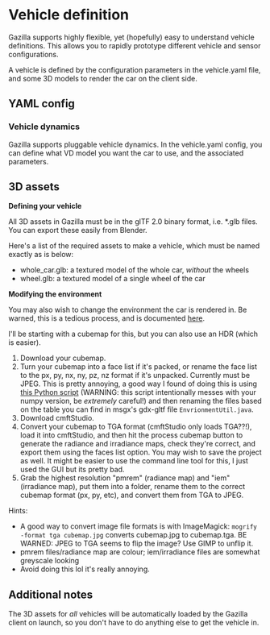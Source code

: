 # Vehicle definition
Gazilla supports highly flexible, yet (hopefully) easy to understand vehicle definitions. This allows
you to rapidly prototype different vehicle and sensor configurations.

A vehicle is defined by the configuration parameters in the vehicle.yaml file, and some 3D models to 
render the car on the client side.

## YAML config
### Vehicle dynamics
Gazilla supports pluggable vehicle dynamics. In the vehicle.yaml config, you can define what
VD model you want the car to use, and the associated parameters.

## 3D assets
**Defining your vehicle**

All 3D assets in Gazilla must be in the glTF 2.0 binary format, i.e. *.glb files. You can export
these easily from Blender.

Here's a list of the required assets to make a vehicle, which must be named exactly as is below:

- whole_car.glb: a textured model of the whole car, _without_ the wheels
- wheel.glb: a textured model of a single wheel of the car

**Modifying the environment**

You may also wish to change the environment the car is rendered in. Be warned, this is a tedious process, and is documented
[here](https://github.com/mgsx-dev/gdx-gltf/blob/master/docs/IBL.md).

I'll be starting with a cubemap for this, but you can also use an HDR (which is easier).

1. Download your cubemap.
2. Turn your cubemap into a face list if it's packed, or rename the face list to the px, py, nx, ny, pz, nz format if
it's unpacked. Currently must be JPEG. This is pretty annoying, a good way I found of doing this is using 
[this Python script](https://pypi.org/project/cubemap-splitter/) (WARNING: this script intentionally messes with your
numpy version, be _extremely_ careful!) and then renaming the files based on the table you can find in msgx's gdx-gltf
file `EnvrionmentUtil.java`.
3. Download cmftStudio.
4. Convert your cubemap to TGA format (cmftStudio only loads TGA??!), load it into cmftStudio, and then hit the process 
cubemap button to generate the radiance and irradiance maps, check they're correct, and export them using the faces list
option. You may wish to save the project as well. It might be easier to use the command line tool for this, I just used
the GUI but its pretty bad.
5. Grab the highest resolution "pmrem" (radiance map) and "iem" (irradiance map), put them into a folder, rename them
to the correct cubemap format (px, py, etc), and convert them from TGA to JPEG.

Hints:

- A good way to convert image file formats is with ImageMagick: `mogrify -format tga cubemap.jpg` converts cubemap.jpg
to cubemap.tga. BE WARNED: JPEG to TGA seems to flip the image? Use GIMP to unflip it.
- pmrem files/radiance map are colour; iem/irradiance files are somewhat greyscale looking
- Avoid doing this lol it's really annoying.


## Additional notes
The 3D assets for _all_ vehicles will be automatically loaded by the Gazilla client on launch,
so you don't have to do anything else to get the vehicle in.